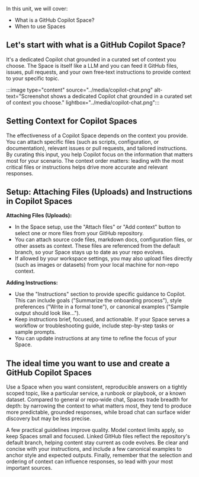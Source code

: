 In this unit, we will cover:

- What is a GitHub Copilot Space?
- When to use Spaces

## Let's start with what is a GitHub Copilot Space?

It's a dedicated Copilot chat grounded in a curated set of context you choose. The Space is itself like a LLM and you can feed it GitHub files, issues, pull requests, and your own free‑text instructions to provide context to your specific topic.

:::image type="content" source="../media/copilot-chat.png" alt-text="Screenshot shows a dedicated Copilot chat grounded in a curated set of context you choose." lightbox="../media/copilot-chat.png":::

## Setting Context for Copilot Spaces

The effectiveness of a Copilot Space depends on the context you provide. You can attach specific files (such as scripts, configuration, or documentation), relevant issues or pull requests, and tailored instructions. By curating this input, you help Copilot focus on the information that matters most for your scenario. The context order matters: leading with the most critical files or instructions helps drive more accurate and relevant responses.

## Setup: Attaching Files (Uploads) and Instructions in Copilot Spaces

**Attaching Files (Uploads):**

- In the Space setup, use the "Attach files" or "Add context" button to select one or more files from your GitHub repository.
- You can attach source code files, markdown docs, configuration files, or other assets as context. These files are referenced from the default branch, so your Space stays up to date as your repo evolves.
- If allowed by your workspace settings, you may also upload files directly (such as images or datasets) from your local machine for non-repo context.

**Adding Instructions:**

- Use the "Instructions" section to provide specific guidance to Copilot. This can include goals ("Summarize the onboarding process"), style preferences ("Write in a formal tone"), or canonical examples ("Sample output should look like…").
- Keep instructions brief, focused, and actionable. If your Space serves a workflow or troubleshooting guide, include step-by-step tasks or sample prompts.
- You can update instructions at any time to refine the focus of your Space.

## The ideal time you want to use and create a GitHub Copilot Spaces

Use a Space when you want consistent, reproducible answers on a tightly scoped topic, like a particular service, a runbook or playbook, or a known dataset. Compared to general or repo‑wide chat, Spaces trade breadth for depth: by narrowing the context to what matters most, they tend to produce more predictable, grounded responses, while broad chat can surface wider discovery but may be less precise.

A few practical guidelines improve quality. Model context limits apply, so keep Spaces small and focused. Linked GitHub files reflect the repository's default branch, helping content stay current as code evolves. Be clear and concise with your instructions, and include a few canonical examples to anchor style and expected outputs. Finally, remember that the selection and ordering of context can influence responses, so lead with your most important sources.
